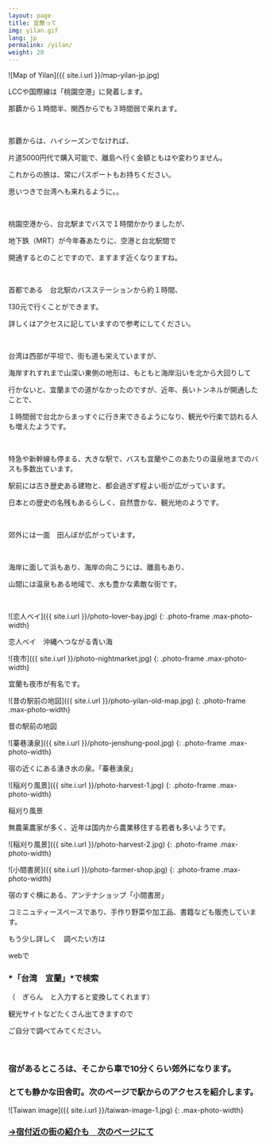 ```yaml
---
layout: page
title: 宜蘭って
img: yilan.gif
lang: jp
permalink: /yilan/
weight: 20
---
```

<style type="text/css">
</style>
![Map of Yilan]({{ site.i.url }}/map-yilan-jp.jpg)

LCCや国際線は「桃園空港」に発着します。

那覇から１時間半、関西からでも３時間弱で来れます。

<br /> 

那覇からは、ハイシーズンでなければ、

片道5000円代で購入可能で、離島へ行く金額ともはや変わりません。

これからの旅は、常にパスポートもお持ちください。

思いつきで台湾へも来れるように。。

<br />

桃園空港から、台北駅までバスで１時間かかりましたが、

地下鉄（MRT）が今年春あたりに、空港と台北駅間で

開通するとのことですので、ますます近くなりますね。

<br />   

首都である　台北駅のバスステーションから約１時間、

130元で行くことができます。

詳しくはアクセスに記していますので参考にしてください。

<br /> 

台湾は西部が平坦で、街も道も栄えていますが、

海岸すれすれまで山深い東側の地形は、もともと海岸沿いを北から大回りして

行かないと、宜蘭までの道がなかったのですが、近年、長いトンネルが開通したことで、

１時間弱で台北からまっすぐに行き来できるようになり、観光や行楽で訪れる人も増えたようです。

<br /> 

特急や新幹線も停まる、大きな駅で、バスも宜蘭やこのあたりの温泉地までのバスも多数出ています。

駅前には古き歴史ある建物と、都会過ぎず程よい街が広がっています。

日本との歴史の名残もあるらしく、自然豊かな、観光地のようです。

<br /> 

郊外には一面　田んぼが広がっています。

<br /> 

海岸に面して浜もあり、海岸の向こうには、離島もあり、

山間には温泉もある地域で、水も豊かな素敵な街です。

<br /> 

![恋人ベイ]({{ site.i.url }}/photo-lover-bay.jpg)
{: .photo-frame .max-photo-width}

恋人ベイ　沖縄へつながる青い海

![夜市]({{ site.i.url }}/photo-nightmarket.jpg)
{: .photo-frame .max-photo-width}

宜蘭も夜市が有名です。

![昔の駅前の地図]({{ site.i.url }}/photo-yilan-old-map.jpg)
{: .photo-frame .max-photo-width}

昔の駅前の地図

![蓁巷湧泉]({{ site.i.url }}/photo-jenshung-pool.jpg)
{: .photo-frame .max-photo-width}

宿の近くにある湧き水の泉。「蓁巷湧泉」

![稲刈り風景]({{ site.i.url }}/photo-harvest-1.jpg)
{: .photo-frame .max-photo-width}

稲刈り風景

無農薬農家が多く、近年は国内から農業移住する若者も多いようです。

![稲刈り風景]({{ site.i.url }}/photo-harvest-2.jpg)
{: .photo-frame .max-photo-width}

![小間書房]({{ site.i.url }}/photo-farmer-shop.jpg)
{: .photo-frame .max-photo-width}

宿のすぐ横にある、アンテナショップ「小間書房」

コミニュティースペースであり、手作り野菜や加工品、書籍なども販売しています。

 

 

 

もう少し詳しく　調べたい方は

webで

### *「台湾　宜蘭」*で検索

（　ぎらん　と入力すると変換してくれます）

観光サイトなどたくさん出てきますので

ご自分で調べてみてください。

<br />

### 宿があるところは、そこから車で10分くらい郊外になります。

### とても静かな田舎町。次のページで駅からのアクセスを紹介します。

![Taiwan image]({{ site.i.url }}/taiwan-image-1.jpg)
{: .max-photo-width}

### [->宿付近の街の紹介も　次のページにて]({{site.baseurl}}/facilities/)


